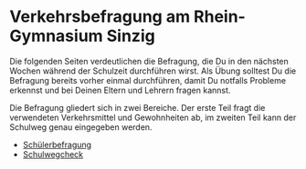 # Verkehrsbefragung am Rhein-Gymnasium Sinzig

Die folgenden Seiten verdeutlichen die Befragung, die Du in den nächsten Wochen während der Schulzeit durchführen wirst.
Als Übung solltest Du die Befragung bereits vorher einmal durchführen, damit Du notfalls Probleme erkennst und bei Deinen Eltern und Lehrern fragen kannst.

Die Befragung gliedert sich in zwei Bereiche. Der erste Teil fragt die verwendeten Verkehrsmittel und Gewohnheiten ab, im zweiten Teil kann der Schulweg genau eingegeben werden.

* [Schülerbefragung](Schülerbefragung.md)
* [Schulwegcheck](Schulwegcheck.md)
